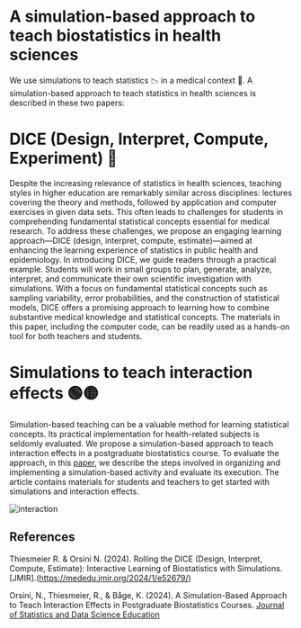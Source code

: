 # A simulation-based approach to teach biostatistics in health sciences
We use simulations to teach statistics :chart_with_downwards_trend: in a medical context :hospital:.
A simulation-based approach to teach statistics in health sciences is described in these two papers:

# DICE (Design, Interpret, Compute, Experiment) :game_die:
Despite the increasing relevance of statistics in health sciences, teaching styles in higher education are remarkably similar across disciplines: lectures covering the theory and methods, followed by application and computer exercises in given data sets. This often leads to challenges for students in comprehending fundamental statistical concepts essential for medical research. To address these challenges, we propose an engaging learning approach—DICE (design, interpret, compute, estimate)—aimed at enhancing the learning experience of statistics in public health and epidemiology. In introducing DICE, we guide readers through a practical example. Students will work in small groups to plan, generate, analyze, interpret, and communicate their own scientific investigation with simulations. With a focus on fundamental statistical concepts such as sampling variability, error probabilities, and the construction of statistical models, DICE offers a promising approach to learning how to combine substantive medical knowledge and statistical concepts. The materials in this paper, including the computer code, can be readily used as a hands-on tool for both teachers and students.

# Simulations to teach interaction effects :green_circle::yellow_circle:
Simulation-based teaching can be a valuable method for learning statistical concepts. Its practical implementation for health-related subjects is seldomly evaluated. We propose a simulation-based approach to teach interaction effects in a postgraduate biostatistics course. To evaluate the approach, in this [paper](https://doi.org/10.1080/26939169.2024.2394536), we describe the steps involved in organizing and implementing a simulation-based activity and evaluate its execution. The article contains materials for students and teachers to get started with simulations and interaction effects. 

![interaction](https://github.com/user-attachments/assets/e2a1910b-040b-414f-ad8c-8c7ea093a207)


## References
Thiesmeier R. & Orsini N. (2024). Rolling the DICE (Design, Interpret, Compute, Estimate): Interactive Learning of Biostatistics with Simulations.[JMIR].(https://mededu.jmir.org/2024/1/e52679/)

Orsini, N., Thiesmeier, R., & Båge, K. (2024). A Simulation-Based Approach to Teach Interaction Effects in Postgraduate Biostatistics Courses. [Journal of Statistics and Data Science Education](https://doi.org/10.1080/26939169.2024.2394536)

